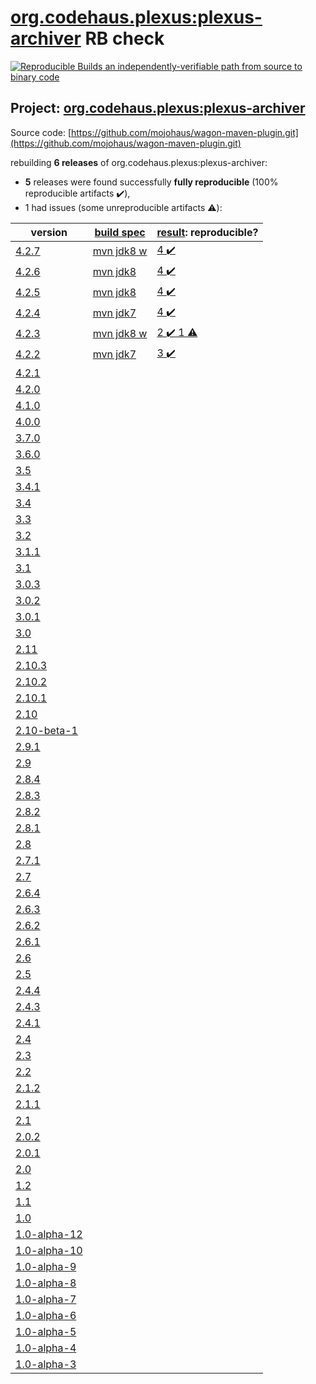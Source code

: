 [org.codehaus.plexus:plexus-archiver](https://search.maven.org/artifact/org.codehaus.plexus/plexus-archiver/) RB check
=======

[![Reproducible Builds](https://reproducible-builds.org/images/logos/rb.svg) an independently-verifiable path from source to binary code](https://reproducible-builds.org/)

## Project: [org.codehaus.plexus:plexus-archiver](https://search.maven.org/artifact/org.codehaus.plexus/plexus-archiver/)

Source code: [https://github.com/mojohaus/wagon-maven-plugin.git](https://github.com/mojohaus/wagon-maven-plugin.git)

rebuilding **6 releases** of org.codehaus.plexus:plexus-archiver:
- **5** releases were found successfully **fully reproducible** (100% reproducible artifacts :heavy_check_mark:),
- 1 had issues (some unreproducible artifacts :warning:):

| version | [build spec](BUILDSPEC.md) | [result](https://reproducible-builds.org/docs/jvm/): reproducible? |
| -- | --------- | ------ |
| [4.2.7](https://search.maven.org/artifact/org.codehaus.plexus/plexus-archiver/4.2.7/pom) | [mvn jdk8 w](plexus-archiver-4.2.7.buildspec) | [4 :heavy_check_mark: ](plexus-archiver-4.2.7.buildcompare) |
| [4.2.6](https://search.maven.org/artifact/org.codehaus.plexus/plexus-archiver/4.2.6/pom) | [mvn jdk8](plexus-archiver-4.2.6.buildspec) | [4 :heavy_check_mark: ](plexus-archiver-4.2.6.buildcompare) |
| [4.2.5](https://search.maven.org/artifact/org.codehaus.plexus/plexus-archiver/4.2.5/pom) | [mvn jdk8](plexus-archiver-4.2.5.buildspec) | [4 :heavy_check_mark: ](plexus-archiver-4.2.5.buildcompare) |
| [4.2.4](https://search.maven.org/artifact/org.codehaus.plexus/plexus-archiver/4.2.4/pom) | [mvn jdk7](plexus-archiver-4.2.4.buildspec) | [4 :heavy_check_mark: ](plexus-archiver-4.2.4.buildcompare) |
| [4.2.3](https://search.maven.org/artifact/org.codehaus.plexus/plexus-archiver/4.2.3/pom) | [mvn jdk8 w](plexus-archiver-4.2.3.buildspec) | [2 :heavy_check_mark:  1 :warning:](plexus-archiver-4.2.3.buildcompare) |
| [4.2.2](https://search.maven.org/artifact/org.codehaus.plexus/plexus-archiver/4.2.2/pom) | [mvn jdk7](plexus-archiver-4.2.2.buildspec) | [3 :heavy_check_mark: ](plexus-archiver-4.2.2.buildcompare) |
| [4.2.1](https://search.maven.org/artifact/org.codehaus.plexus/plexus-archiver/4.2.1/pom) | | |
| [4.2.0](https://search.maven.org/artifact/org.codehaus.plexus/plexus-archiver/4.2.0/pom) | | |
| [4.1.0](https://search.maven.org/artifact/org.codehaus.plexus/plexus-archiver/4.1.0/pom) | | |
| [4.0.0](https://search.maven.org/artifact/org.codehaus.plexus/plexus-archiver/4.0.0/pom) | | |
| [3.7.0](https://search.maven.org/artifact/org.codehaus.plexus/plexus-archiver/3.7.0/pom) | | |
| [3.6.0](https://search.maven.org/artifact/org.codehaus.plexus/plexus-archiver/3.6.0/pom) | | |
| [3.5](https://search.maven.org/artifact/org.codehaus.plexus/plexus-archiver/3.5/pom) | | |
| [3.4.1](https://search.maven.org/artifact/org.codehaus.plexus/plexus-archiver/3.4.1/pom) | | |
| [3.4](https://search.maven.org/artifact/org.codehaus.plexus/plexus-archiver/3.4/pom) | | |
| [3.3](https://search.maven.org/artifact/org.codehaus.plexus/plexus-archiver/3.3/pom) | | |
| [3.2](https://search.maven.org/artifact/org.codehaus.plexus/plexus-archiver/3.2/pom) | | |
| [3.1.1](https://search.maven.org/artifact/org.codehaus.plexus/plexus-archiver/3.1.1/pom) | | |
| [3.1](https://search.maven.org/artifact/org.codehaus.plexus/plexus-archiver/3.1/pom) | | |
| [3.0.3](https://search.maven.org/artifact/org.codehaus.plexus/plexus-archiver/3.0.3/pom) | | |
| [3.0.2](https://search.maven.org/artifact/org.codehaus.plexus/plexus-archiver/3.0.2/pom) | | |
| [3.0.1](https://search.maven.org/artifact/org.codehaus.plexus/plexus-archiver/3.0.1/pom) | | |
| [3.0](https://search.maven.org/artifact/org.codehaus.plexus/plexus-archiver/3.0/pom) | | |
| [2.11](https://search.maven.org/artifact/org.codehaus.plexus/plexus-archiver/2.11/pom) | | |
| [2.10.3](https://search.maven.org/artifact/org.codehaus.plexus/plexus-archiver/2.10.3/pom) | | |
| [2.10.2](https://search.maven.org/artifact/org.codehaus.plexus/plexus-archiver/2.10.2/pom) | | |
| [2.10.1](https://search.maven.org/artifact/org.codehaus.plexus/plexus-archiver/2.10.1/pom) | | |
| [2.10](https://search.maven.org/artifact/org.codehaus.plexus/plexus-archiver/2.10/pom) | | |
| [2.10-beta-1](https://search.maven.org/artifact/org.codehaus.plexus/plexus-archiver/2.10-beta-1/pom) | | |
| [2.9.1](https://search.maven.org/artifact/org.codehaus.plexus/plexus-archiver/2.9.1/pom) | | |
| [2.9](https://search.maven.org/artifact/org.codehaus.plexus/plexus-archiver/2.9/pom) | | |
| [2.8.4](https://search.maven.org/artifact/org.codehaus.plexus/plexus-archiver/2.8.4/pom) | | |
| [2.8.3](https://search.maven.org/artifact/org.codehaus.plexus/plexus-archiver/2.8.3/pom) | | |
| [2.8.2](https://search.maven.org/artifact/org.codehaus.plexus/plexus-archiver/2.8.2/pom) | | |
| [2.8.1](https://search.maven.org/artifact/org.codehaus.plexus/plexus-archiver/2.8.1/pom) | | |
| [2.8](https://search.maven.org/artifact/org.codehaus.plexus/plexus-archiver/2.8/pom) | | |
| [2.7.1](https://search.maven.org/artifact/org.codehaus.plexus/plexus-archiver/2.7.1/pom) | | |
| [2.7](https://search.maven.org/artifact/org.codehaus.plexus/plexus-archiver/2.7/pom) | | |
| [2.6.4](https://search.maven.org/artifact/org.codehaus.plexus/plexus-archiver/2.6.4/pom) | | |
| [2.6.3](https://search.maven.org/artifact/org.codehaus.plexus/plexus-archiver/2.6.3/pom) | | |
| [2.6.2](https://search.maven.org/artifact/org.codehaus.plexus/plexus-archiver/2.6.2/pom) | | |
| [2.6.1](https://search.maven.org/artifact/org.codehaus.plexus/plexus-archiver/2.6.1/pom) | | |
| [2.6](https://search.maven.org/artifact/org.codehaus.plexus/plexus-archiver/2.6/pom) | | |
| [2.5](https://search.maven.org/artifact/org.codehaus.plexus/plexus-archiver/2.5/pom) | | |
| [2.4.4](https://search.maven.org/artifact/org.codehaus.plexus/plexus-archiver/2.4.4/pom) | | |
| [2.4.3](https://search.maven.org/artifact/org.codehaus.plexus/plexus-archiver/2.4.3/pom) | | |
| [2.4.1](https://search.maven.org/artifact/org.codehaus.plexus/plexus-archiver/2.4.1/pom) | | |
| [2.4](https://search.maven.org/artifact/org.codehaus.plexus/plexus-archiver/2.4/pom) | | |
| [2.3](https://search.maven.org/artifact/org.codehaus.plexus/plexus-archiver/2.3/pom) | | |
| [2.2](https://search.maven.org/artifact/org.codehaus.plexus/plexus-archiver/2.2/pom) | | |
| [2.1.2](https://search.maven.org/artifact/org.codehaus.plexus/plexus-archiver/2.1.2/pom) | | |
| [2.1.1](https://search.maven.org/artifact/org.codehaus.plexus/plexus-archiver/2.1.1/pom) | | |
| [2.1](https://search.maven.org/artifact/org.codehaus.plexus/plexus-archiver/2.1/pom) | | |
| [2.0.2](https://search.maven.org/artifact/org.codehaus.plexus/plexus-archiver/2.0.2/pom) | | |
| [2.0.1](https://search.maven.org/artifact/org.codehaus.plexus/plexus-archiver/2.0.1/pom) | | |
| [2.0](https://search.maven.org/artifact/org.codehaus.plexus/plexus-archiver/2.0/pom) | | |
| [1.2](https://search.maven.org/artifact/org.codehaus.plexus/plexus-archiver/1.2/pom) | | |
| [1.1](https://search.maven.org/artifact/org.codehaus.plexus/plexus-archiver/1.1/pom) | | |
| [1.0](https://search.maven.org/artifact/org.codehaus.plexus/plexus-archiver/1.0/pom) | | |
| [1.0-alpha-12](https://search.maven.org/artifact/org.codehaus.plexus/plexus-archiver/1.0-alpha-12/pom) | | |
| [1.0-alpha-10](https://search.maven.org/artifact/org.codehaus.plexus/plexus-archiver/1.0-alpha-10/pom) | | |
| [1.0-alpha-9](https://search.maven.org/artifact/org.codehaus.plexus/plexus-archiver/1.0-alpha-9/pom) | | |
| [1.0-alpha-8](https://search.maven.org/artifact/org.codehaus.plexus/plexus-archiver/1.0-alpha-8/pom) | | |
| [1.0-alpha-7](https://search.maven.org/artifact/org.codehaus.plexus/plexus-archiver/1.0-alpha-7/pom) | | |
| [1.0-alpha-6](https://search.maven.org/artifact/org.codehaus.plexus/plexus-archiver/1.0-alpha-6/pom) | | |
| [1.0-alpha-5](https://search.maven.org/artifact/org.codehaus.plexus/plexus-archiver/1.0-alpha-5/pom) | | |
| [1.0-alpha-4](https://search.maven.org/artifact/org.codehaus.plexus/plexus-archiver/1.0-alpha-4/pom) | | |
| [1.0-alpha-3](https://search.maven.org/artifact/org.codehaus.plexus/plexus-archiver/1.0-alpha-3/pom) | | |
